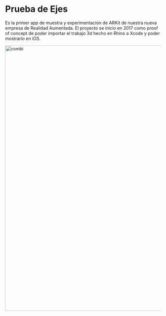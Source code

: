 # Prueba de Ejes

Es la primer app de muestra y experimentación de ARKit de nuestra nueva empresa de Realidad Aumentada. El proyecto se inicio en 2017 como proof of concept de poder importar el trabajo 3d hecho en Rhino a Xcode y poder mostrarlo en iOS.


<img width="860" alt="combi" src="https://github.com/paomiro/prueba-de-ejes/assets/367646/93fd71aa-f003-4daf-b4fa-16aca044d9f5">
